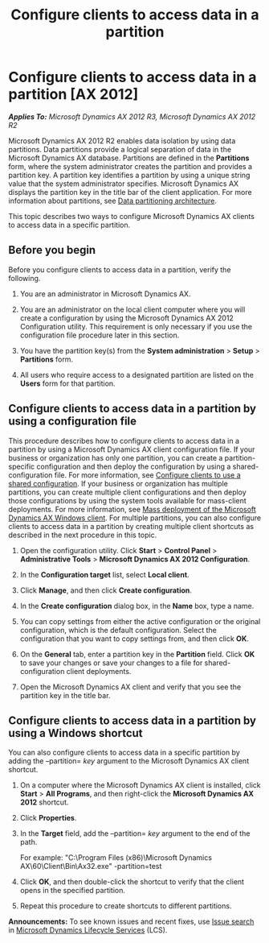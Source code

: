 ﻿---
title: Configure clients to access data in a partition
TOCTitle: Configure clients to access data in a partition
ms:assetid: 084c6e0f-d9e5-4b2c-872f-8e2b2c3867bb
ms:mtpsurl: https://technet.microsoft.com/en-us/library/JJ670112(v=AX.60)
ms:contentKeyID: 49478230
ms.date: 04/18/2014
mtps_version: v=AX.60
---

# Configure clients to access data in a partition [AX 2012]


_**Applies To:** Microsoft Dynamics AX 2012 R3, Microsoft Dynamics AX 2012 R2_

Microsoft Dynamics AX 2012 R2 enables data isolation by using data partitions. Data partitions provide a logical separation of data in the Microsoft Dynamics AX database. Partitions are defined in the **Partitions** form, where the system administrator creates the partition and provides a partition key. A partition key identifies a partition by using a unique string value that the system administrator specifies. Microsoft Dynamics AX displays the partition key in the title bar of the client application. For more information about partitions, see [Data partitioning architecture](data-partitioning-architecture.md).

This topic describes two ways to configure Microsoft Dynamics AX clients to access data in a specific partition.

## Before you begin

Before you configure clients to access data in a partition, verify the following.

1.  You are an administrator in Microsoft Dynamics AX.

2.  You are an administrator on the local client computer where you will create a configuration by using the Microsoft Dynamics AX 2012 Configuration utility. This requirement is only necessary if you use the configuration file procedure later in this section.

3.  You have the partition key(s) from the **System administration** \> **Setup** \> **Partitions** form.

4.  All users who require access to a designated partition are listed on the **Users** form for that partition.

## Configure clients to access data in a partition by using a configuration file

This procedure describes how to configure clients to access data in a partition by using a Microsoft Dynamics AX client configuration file. If your business or organization has only one partition, you can create a partition-specific configuration and then deploy the configuration by using a shared-configuration file. For more information, see [Configure clients to use a shared configuration](configure-clients-to-use-a-shared-configuration.md). If your business or organization has multiple partitions, you can create multiple client configurations and then deploy those configurations by using the system tools available for mass-client deployments. For more information, see [Mass deployment of the Microsoft Dynamics AX Windows client](mass-deployment-of-the-microsoft-dynamics-ax-windows-client.md). For multiple partitions, you can also configure clients to access data in a partition by creating multiple client shortcuts as described in the next procedure in this topic.

1.  Open the configuration utility. Click **Start** \> **Control Panel** \> **Administrative Tools** \> **Microsoft Dynamics AX 2012 Configuration**.

2.  In the **Configuration target** list, select **Local client**.

3.  Click **Manage**, and then click **Create configuration**.

4.  In the **Create configuration** dialog box, in the **Name** box, type a name.

5.  You can copy settings from either the active configuration or the original configuration, which is the default configuration. Select the configuration that you want to copy settings from, and then click **OK**.

6.  On the **General** tab, enter a partition key in the **Partition** field. Click **OK** to save your changes or save your changes to a file for shared-configuration client deployments.

7.  Open the Microsoft Dynamics AX client and verify that you see the partition key in the title bar.

## Configure clients to access data in a partition by using a Windows shortcut

You can also configure clients to access data in a specific partition by adding the –partition= *key* argument to the Microsoft Dynamics AX client shortcut.

1.  On a computer where the Microsoft Dynamics AX client is installed, click **Start** \> **All Programs**, and then right-click the **Microsoft Dynamics AX 2012** shortcut.

2.  Click **Properties**.

3.  In the **Target** field, add the –partition= *key* argument to the end of the path.
    
    For example: "C:\\Program Files (x86)\\Microsoft Dynamics AX\\60\\Client\\Bin\\Ax32.exe" -partition=test

4.  Click **OK**, and then double-click the shortcut to verify that the client opens in the specified partition.

5.  Repeat this procedure to create shortcuts to different partitions.

  
**Announcements:** To see known issues and recent fixes, use [Issue search](http://go.microsoft.com/fwlink/?linkid=389258) in [Microsoft Dynamics Lifecycle Services](http://go.microsoft.com/fwlink/?linkid=306505) (LCS).

